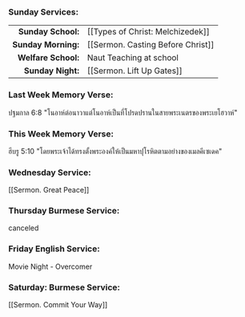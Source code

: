 ### Sunday Services:
| | |
| --:|:-- |
| **Sunday School:**  | [[Types of Christ: Melchizedek]]
| **Sunday Morning:** | [[Sermon. Casting Before Christ]]
| **Welfare School:** | Naut Teaching at school
| **Sunday Night:**   | [[Sermon. Lift Up Gates]]
### Last Week Memory Verse:
ปฐมกาล 6:8 "โนอาห์ต่อนาวาแต่โนอาห์เป็นที่โปรดปรานในสายพระเนตรของพระเยโฮวาห์"
### This Week Memory Verse:
ฮีบรู 5:10 "โดยพระเจ้าได้ทรงตั้งพระองค์ให้เป็นมหาปุโรหิตตามอย่างของเมลคีเซเดค"
### Wednesday Service:
[[Sermon. Great Peace]]
### Thursday Burmese Service:
canceled
### Friday English Service:
Movie Night - Overcomer
### Saturday: Burmese Service:
[[Sermon. Commit Your Way]]